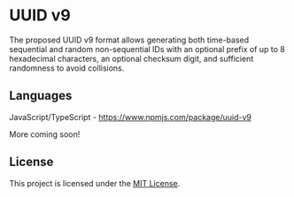 # UUID v9

The proposed UUID v9 format allows generating both time-based sequential and random non-sequential IDs with an optional prefix of up to 8 hexadecimal characters, an optional checksum digit, and sufficient randomness to avoid collisions.

<!-- To learn more about UUID v9, please visit the website: https://uuid-v9.jhunt.dev -->

## Languages

JavaScript/TypeScript - https://www.npmjs.com/package/uuid-v9

More coming soon!

## License

This project is licensed under the [MIT License](LICENSE).